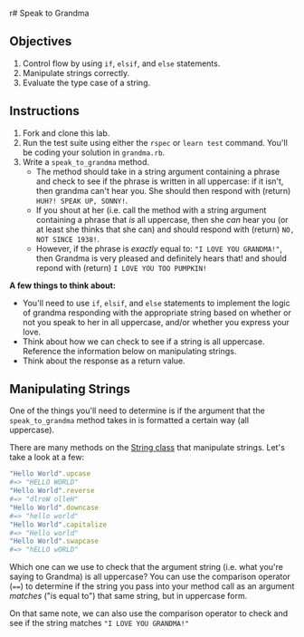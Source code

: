  r# Speak to Grandma

## Objectives

1. Control flow by using `if`, `elsif`, and `else` statements.
2. Manipulate strings correctly.
3. Evaluate the type case of a string.

## Instructions

1. Fork and clone this lab.
2. Run the test suite using either the `rspec` or `learn test` command. You'll be coding your solution in `grandma.rb`.
3. Write a `speak_to_grandma` method. 
	* The method should take in a string argument containing a phrase and check to see if the phrase is written in all uppercase: if it isn't, then grandma can't hear you. She should then respond with (return) `HUH?! SPEAK UP, SONNY!`.
	* If you shout at her (i.e. call the method with a string argument containing a phrase that *is* all uppercase, then she *can* hear you (or at least she thinks that she can) and should respond with (return) `NO, NOT SINCE 1938!`.
	* However, if the phrase is *exactly* equal to: `"I LOVE YOU GRANDMA!"`, then Grandma is very pleased and definitely hears that! and should repond with (return) `I LOVE YOU TOO PUMPKIN!`

**A few things to think about:**

* You'll need to use `if`, `elsif`, and `else` statements to implement the logic of grandma responding with the appropriate string based on whether or not you speak to her in all uppercase, and/or whether you express your love. 
* Think about how we can check to see if a string is all uppercase. Reference the information below on manipulating strings. 
* Think about the response as a return value.


## Manipulating Strings

One of the things you'll need to determine is if the argument that the `speak_to_grandma` method takes in is formatted a certain way (all uppercase).

There are many methods on the [String class](http://www.ruby-doc.org/core-2.1.4/String.html) that manipulate strings. Let's take a look at a few:

```ruby
"Hello World".upcase
#=> "HELLO WORLD"
"Hello World".reverse
#=> "dlroW olleH" 
"Hello World".downcase
#=> "hello world" 
"Hello World".capitalize
#=> "Hello world" 
"Hello World".swapcase
#=> "hELLO wORLD" 
```

Which one can we use to check that the argument string (i.e. what you're saying to Grandma) is all uppercase? You can use the comparison operator (`==`) to determine if the string you pass into your method call as an argument *matches* ("is equal to") that same string, but in uppercase form.

On that same note, we can also use the comparison operator to check and see if the string matches `"I LOVE YOU GRANDMA!"`



